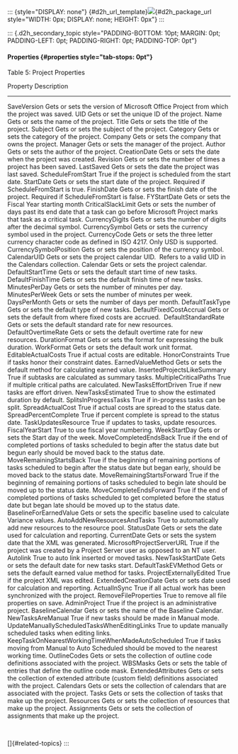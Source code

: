 ::: {style="DISPLAY: none"}
[](ms-xhelp:///?Id=d2h_url_template){#d2h_url_template}![](!package_url!){#d2h_package_url style="WIDTH: 0px; DISPLAY: none; HEIGHT: 0px"}
:::

::: {.d2h_secondary_topic style="PADDING-BOTTOM: 10pt; MARGIN: 0pt; PADDING-LEFT: 0pt; PADDING-RIGHT: 0pt; PADDING-TOP: 0pt"}
#### Properties {#properties style="tab-stops: 0pt"}

Table 5: Project Properties

  Property                                            Description
  --------------------------------------------------- ---------------------------------------------------------------------------------------------------------------------------------------------------------
  SaveVersion                                         Gets or sets the version of Microsoft Office Project from which the project was saved.
  UID                                                 Gets or set the unique ID of the project.
  Name                                                Gets or sets the name of the project.
  Title                                               Gets or sets the title of the project.
  Subject                                             Gets or sets the subject of the project.
  Category                                            Gets or sets the category of the project.
  Company                                             Gets or sets the company that owns the project.
  Manager                                             Gets or sets the manager of the project.
  Author                                              Gets or sets the author of the project.
  CreationDate                                        Gets or sets the date when the project was created.
  Revision                                            Gets or sets the number of times a project has been saved.
  LastSaved                                           Gets or sets the date the project was last saved.
  ScheduleFromStart                                   True if the project is scheduled from the start date.
  StartDate                                           Gets or sets the start date of the project. Required if ScheduleFromStart is true.
  FinishDate                                          Gets or sets the finish date of the project. Required if ScheduleFromStart is false.
  FYStartDate                                         Gets or sets the Fiscal Year starting month
  CriticalSlackLimit                                  Gets or sets the number of days past its end date that a task can go before Microsoft Project marks that task as a critical task.
  CurrencyDigits                                      Gets or sets the number of digits after the decimal symbol.
  CurrencySymbol                                      Gets or sets the currency symbol used in the project.
  CurrencyCode                                        Gets or sets the three letter currency character code as defined in ISO 4217. Only USD is supported.
  CurrencySymbolPosition                              Gets or sets the position of the currency symbol.
  CalendarUID                                         Gets or sets the project calendar UID.  Refers to a valid UID in the Calendars collection.
  Calendar                                            Gets or sets the project calendar.
  DefaultStartTime                                    Gets or sets the default start time of new tasks.
  DefaultFinishTime                                   Gets or sets the default finish time of new tasks.
  MinutesPerDay                                       Gets or sets the number of minutes per day.
  MinutesPerWeek                                      Gets or sets the number of minutes per week.
  DaysPerMonth                                        Gets or sets the number of days per month.
  DefaultTaskType                                     Gets or sets the default type of new tasks.
  DefaultFixedCostAccrual                             Gets or sets the default from where fixed costs are accrued. 
  DefaultStandardRate                                 Gets or sets the default standard rate for new resources.
  DefaultOvertimeRate                                 Gets or sets the default overtime rate for new resources.
  DurationFormat                                      Gets or sets the format for expressing the bulk duration.
  WorkFormat                                          Gets or sets the default work unit format.
  EditableActualCosts                                 True if actual costs are editable.
  HonorConstraints                                    True if tasks honor their constraint dates.
  EarnedValueMethod                                   Gets or sets the default method for calculating earned value.
  InsertedProjectsLikeSummary                         True if subtasks are calculated as summary tasks.
  MultipleCriticalPaths                               True if multiple critical paths are calculated.
  NewTasksEffortDriven                                True if new tasks are effort driven.
  NewTasksEstimated                                   True to show the estimated duration by default.
  SplitsInProgressTasks                               True if in-progress tasks can be split.
  SpreadActualCost                                    True if actual costs are spread to the status date.
  SpreadPercentComplete                               True if percent complete is spread to the status date.
  TaskUpdatesResource                                 True if updates to tasks, update resources.
  FiscalYearStart                                     True to use fiscal year numbering.
  WeekStartDay                                        Gets or sets the Start day of the week.
  MoveCompletedEndsBack                               True if the end of completed portions of tasks scheduled to begin after the status date but begun early should be moved back to the status date.
  MoveRemainingStartsBack                             True if the beginning of remaining portions of tasks scheduled to begin after the status date but began early, should be moved back to the status date.
  MoveRemainingStartsForward                          True if the beginning of remaining portions of tasks scheduled to begin late should be moved up to the status date.
  MoveCompleteEndsForward                             True if the end of completed portions of tasks scheduled to get completed before the status date but began late should be moved up to the status date.
  BaselineForEarnedValue                              Gets or sets the specific baseline used to calculate Variance values.
  AutoAddNewResourcesAndTasks                         True to automatically add new resources to the resource pool.
  StatusDate                                          Gets or sets the date used for calculation and reporting.
  CurrentDate                                         Gets or sets the system date that the XML was generated.
  MicrosoftProjectServerURL                           True if the project was created by a Project Server user as opposed to an NT user.
  Autolink                                            True to auto link inserted or moved tasks.
  NewTaskStartDate                                    Gets or sets the default date for new tasks start.
  DefaultTaskEVMethod                                 Gets or sets the default earned value method for tasks.
  ProjectExternallyEdited                             True if the project XML was edited.
  ExtendedCreationDate                                Gets or sets date used for calculation and reporting.
  ActualInSync                                        True if all actual work has been synchronized with the project.
  RemoveFileProperties                                True to remove all file properties on save.
  AdminProject                                        True if the project is an administrative project.
  BaselineCalendar                                    Gets or sets the name of the Baseline Calendar.
  NewTasksAreManual                                   True if new tasks should be made in Manual mode.
  UpdateManuallyScheduledTasksWhenEditingLinks        True to update manually scheduled tasks when editing links.
  KeepTaskOnNearestWorkingTimeWhenMadeAutoScheduled   True if tasks moving from Manual to Auto Scheduled should be moved to the nearest working time.
  OutlineCodes                                        Gets or sets the collection of outline code definitions associated with the project.
  WBSMasks                                            Gets or sets the table of entries that define the outline code mask.
  ExtendedAttributes                                  Gets or sets the collection of extended attribute (custom field) definitions associated with the project.
  Calendars                                           Gets or sets the collection of calendars that are associated with the project.
  Tasks                                               Gets or sets the collection of tasks that make up the project.
  Resources                                           Gets or sets the collection of resources that make up the project.
  Assignments                                         Gets or sets the collection of assignments that make up the project.

 

[]{#related-topics}
:::
